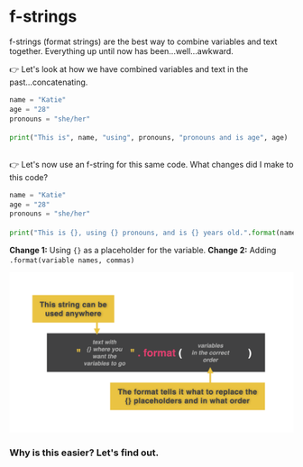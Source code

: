 # f-strings

f-strings (format strings) are the best way to combine variables and text together. Everything up until now has been...well...awkward.

👉 Let's look at how we have combined variables and text in the past...concatenating.

```python
name = "Katie"
age = "28"
pronouns = "she/her"

print("This is", name, "using", pronouns, "pronouns and is age", age)
```

##

👉 Let's now use an f-string for this same code. What changes did I make to this code?

```python
name = "Katie"
age = "28"
pronouns = "she/her"

print("This is {}, using {} pronouns, and is {} years old.".format(name, pronouns, age))
```
**Change 1:** Using `{}` as a placeholder for the variable.
**Change 2:** Adding `.format(variable names, commas)`


![](resources/f_001.png)

### Why is this easier? Let's find out.